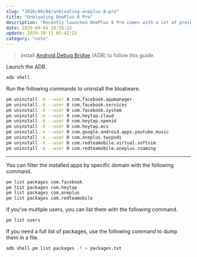 ```yaml
---
slug: "2020/09/04/unbloating-oneplus-8-pro"
title: "Unbloating OnePlus 8 Pro"
description: "Recently launched OnePlus 8 Pro comes with a lot of preinstalled bloatware. Learn how to get rid of it using Android Debug Bridge."
date: 2020-09-04 19:58:22
update: 2020-10-11 05:42:23
category: "note"
---
```


> Install [Android Debug Bridge](https://developer.android.com/tools/adb) (ADB) to follow this guide.

Launch the ADB.

```sh
adb shell
```

Run the following commands to uninstall the bloatware.

```sh
pm uninstall -k --user 0 com.facebook.appmanager
pm uninstall -k --user 0 com.facebook.services
pm uninstall -k --user 0 com.facebook.system
pm uninstall -k --user 0 com.heytap.cloud
pm uninstall -k --user 0 com.heytap.openid
pm uninstall -k --user 0 com.heytap.mcs
pm uninstall -k --user 0 com.google.android.apps.youtube.music
pm uninstall -k --user 0 com.oneplus.twspods
pm uninstall -k --user 0 com.redteamobile.virtual.softsim
pm uninstall -k --user 0 com.redteamobile.oneplus.roaming
```

---

You can filter the installed apps by specific domain with the following command.

```sh
pm list packages com.facebook
pm list packages com.heytap
pm list packages com.oneplus
pm list packages com.redteamobile
```

If you've multiple users, you can list them with the following command.

```sh
pm list users
```

If you need a full list of packages, use the following command to dump them in a file.

```sh
adb shell pm list packages -f > packages.txt
```
